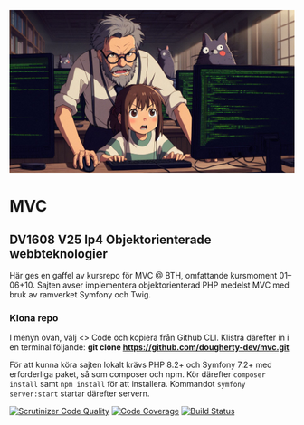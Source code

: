 ![img](https://github.com/dougherty-dev/mvc/blob/main/public/build/images/rtfm.jpg)

# MVC
## DV1608 V25 lp4 Objektorienterade webbteknologier

Här ges en gaffel av kursrepo för MVC @ BTH, omfattande kursmoment 01–06+10. Sajten avser implementera objektorienterad PHP medelst MVC med bruk av ramverket Symfony och Twig.

### Klona repo

I menyn ovan, välj <> Code och kopiera från Github CLI. Klistra därefter in i en terminal följande: **git clone https://github.com/dougherty-dev/mvc.git**

För att kunna köra sajten lokalt krävs PHP 8.2+ och Symfony 7.2+ med erforderliga paket, så som composer och npm. Kör därefter `composer install` samt `npm install` för att installera. Kommandot `symfony server:start` startar därefter servern.

[![Scrutinizer Code Quality](https://scrutinizer-ci.com/g/dougherty-dev/mvc/badges/quality-score.png?b=main)](https://scrutinizer-ci.com/g/dougherty-dev/mvc/?branch=main)
[![Code Coverage](https://scrutinizer-ci.com/g/dougherty-dev/mvc/badges/coverage.png?b=main)](https://scrutinizer-ci.com/g/dougherty-dev/mvc/?branch=main)
[![Build Status](https://scrutinizer-ci.com/g/dougherty-dev/mvc/badges/build.png?b=main)](https://scrutinizer-ci.com/g/dougherty-dev/mvc/build-status/main)
